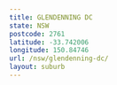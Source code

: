```yaml
---
title: GLENDENNING DC
state: NSW
postcode: 2761
latitude: -33.742006
longitude: 150.84746
url: /nsw/glendenning-dc/
layout: suburb
---
```

